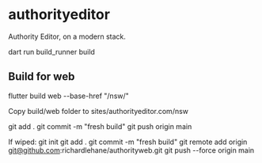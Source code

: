 # authorityeditor

Authority Editor, on a modern stack.

dart run build_runner build

## Build for web



flutter build web --base-href "/nsw/"

Copy build/web folder to sites/authorityeditor.com/nsw

git add .
git commit -m "fresh build"
git push origin main


If wiped:
git init
git add .
git commit -m "fresh build"
git remote add origin git@github.com:richardlehane/authorityweb.git
git push --force origin main
